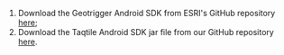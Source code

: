 1. Download the Geotrigger Android SDK from ESRI's GitHub repository [here](https://github.com/Esri/geotrigger-sdk-android/tree/master/sample/libs);
2. Download the Taqtile Android SDK jar file from our GitHub repository [here](https://github.com/shingle/taqtile-sdk-android/releases/latest).